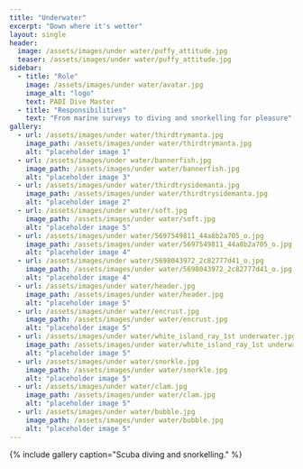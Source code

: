 ```yaml
---
title: "Underwater"
excerpt: "Down where it's wetter"
layout: single
header:
  image: /assets/images/under water/puffy_attitude.jpg
  teaser: /assets/images/under water/puffy_attitude.jpg
sidebar:
  - title: "Role"
    image: /assets/images/under water/avatar.jpg
    image_alt: "logo"
    text: PADI Dive Master
  - title: "Responsibilities"
    text: "From marine surveys to diving and snorkelling for pleasure"
gallery:
  - url: /assets/images/under water/thirdtrymanta.jpg
    image_path: /assets/images/under water/thirdtrymanta.jpg
    alt: "placeholder image 1"
  - url: /assets/images/under water/bannerfish.jpg
    image_path: /assets/images/under water/bannerfish.jpg
    alt: "placeholder image 3"
  - url: /assets/images/under water/thirdtrysidemanta.jpg
    image_path: /assets/images/under water/thirdtrysidemanta.jpg
    alt: "placeholder image 2"
  - url: /assets/images/under water/soft.jpg
    image_path: /assets/images/under water/soft.jpg
    alt: "placeholder image 5"
  - url: /assets/images/under water/5697549811_44a8b2a705_o.jpg
    image_path: /assets/images/under water/5697549811_44a8b2a705_o.jpg
    alt: "placeholder image 4"
  - url: /assets/images/under water/5698043972_2c82777d41_o.jpg
    image_path: /assets/images/under water/5698043972_2c82777d41_o.jpg
    alt: "placeholder image 4"
  - url: /assets/images/under water/header.jpg
    image_path: /assets/images/under water/header.jpg
    alt: "placeholder image 5"
  - url: /assets/images/under water/encrust.jpg
    image_path: /assets/images/under water/encrust.jpg
    alt: "placeholder image 5"
  - url: /assets/images/under water/white_island_ray_1st underwater.jpg
    image_path: /assets/images/under water/white_island_ray_1st underwater.jpg
    alt: "placeholder image 5"
  - url: /assets/images/under water/snorkle.jpg
    image_path: /assets/images/under water/snorkle.jpg
    alt: "placeholder image 5"
  - url: /assets/images/under water/clam.jpg
    image_path: /assets/images/under water/clam.jpg
    alt: "placeholder image 5"
  - url: /assets/images/under water/bubble.jpg
    image_path: /assets/images/under water/bubble.jpg
    alt: "placeholder image 5"
---
```




{% include gallery caption="Scuba diving and snorkelling." %}

